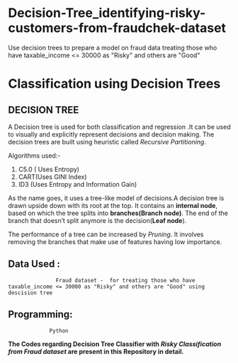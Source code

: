 # Decision-Tree_identifying-risky-customers-from-fraudchek-dataset

Use decision trees to prepare a model on fraud data 
treating those who have taxable_income <= 30000 as "Risky" and others are "Good"

# Classification using Decision Trees 

## DECISION TREE

A Decision tree is used for both classification and regression .It can be used to visually and explicitly represent decisions and decision making. The decision trees are built using heuristic called *Recursive Partitioning*.

Algorithms  used:-

1)	C5.0 ( Uses Entropy)
2)	CART(Uses GINI Index)
3)	ID3 (Uses Entropy and  Information Gain)

As the name goes, it uses a tree-like model of decisions.A decision tree is drawn upside down with its root at the top. It contains an **internal node**, based on which the tree splits into **branches(Branch node)**. The end of the branch that doesn’t split anymore is the decision(**Leaf node**).

The performance of a tree can be increased by *Pruning*. It involves removing the branches that make use of features having low importance. 

## Data Used :

	               Fraud dataset -  for treating those who have taxable_income <= 30000 as "Risky" and others are "Good" using descision tree
	               
## Programming:

                 Python


**The Codes regarding Decision Tree Classifier with *Risky Classification from Fraud dataset* are present in this Repository in detail.**




